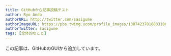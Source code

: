 ```yaml
---
title: GitHubから記事投稿テスト
author: Ryo Ando
authorURL: http://twitter.com/sasigume
authorImageURL: https://pbs.twimg.ucom/profile_images/1387423781883310082/mMmnCkew_400x400.jpg
authorTwitter: sasigume
tags: [全体的なこと]
---
```


この記事は、GitHubのGUIから追加しています。
